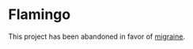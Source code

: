 # Flamingo

This project has been abandoned in favor of [migraine](https://github.com/ubermanu/migraine).
